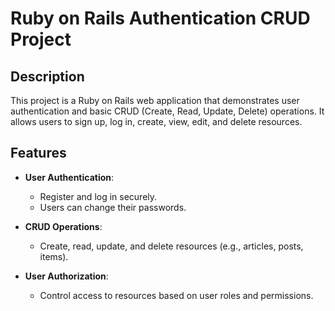 # Ruby on Rails Authentication CRUD Project

## Description

This project is a Ruby on Rails web application that demonstrates user authentication and basic CRUD (Create, Read, Update, Delete) operations. It allows users to sign up, log in, create, view, edit, and delete resources.

## Features

- **User Authentication**:
  - Register and log in securely.
  - Users can change their passwords.

- **CRUD Operations**:
  - Create, read, update, and delete resources (e.g., articles, posts, items).
  
- **User Authorization**:
  - Control access to resources based on user roles and permissions.


